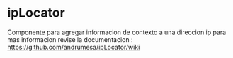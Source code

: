 # ipLocator
Componente para agregar informacion de contexto a una direccion ip
para mas informacion revise la documentacion : 
https://github.com/andrumesa/ipLocator/wiki
